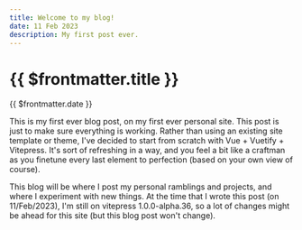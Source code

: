 ```yaml
---
title: Welcome to my blog!
date: 11 Feb 2023
description: My first post ever.
---
```


# {{ $frontmatter.title }}
{{ $frontmatter.date }}

This is my first ever blog post, on my first ever personal site. This post is just to make sure everything is working. Rather than using an existing site template or theme, I've decided to start from scratch with Vue + Vuetify + Vitepress. It's sort of refreshing in a way, and you feel a bit like a craftman as you finetune every last element to perfection (based on your own view of course).

This blog will be where I post my personal ramblings and projects, and where I experiment with new things. At the time that I wrote this post (on 11/Feb/2023), I'm still on vitepress 1.0.0-alpha.36, so a lot of changes might be ahead for this site (but this blog post won't change).
